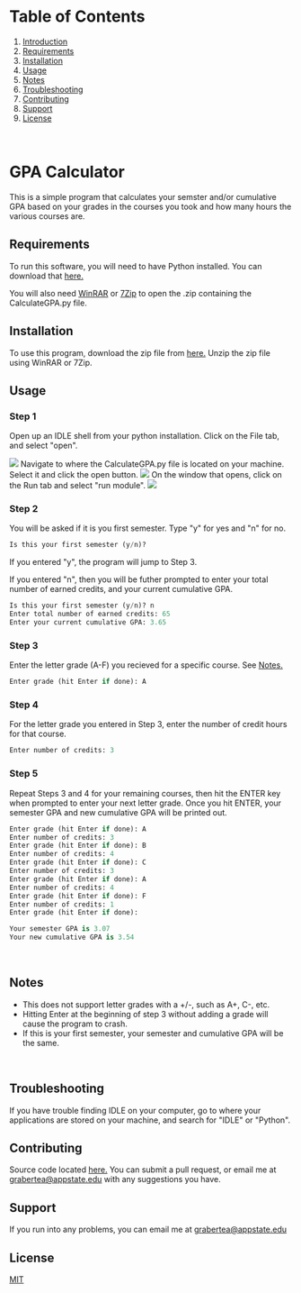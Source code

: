 # Table of Contents
1. [Introduction](#intro)
2. [Requirements](#requirements)
3. [Installation](#install)  
4. [Usage](#usage)
5. [Notes](#notes)
6. [Troubleshooting](#trouble)
7. [Contributing](#con)
8. [Support](#support)
9. [License](#license)  
<br>

# GPA Calculator <a name="intro"></a>  
This is a simple program that calculates your semster and/or cumulative GPA based
on your grades in the courses you took and how many hours the  various courses are.
<br>  

## Requirements <a name="requirements"></a>  
To run this software, you will need to have Python installed.
You can download that [here.](https://www.python.org/downloads/)

You will also need [WinRAR](https://www.rarlab.com/download.htm) or [7Zip](https://www.7-zip.org/) to open the .zip containing the CalculateGPA.py file.
<br>  

## Installation <a name="install"></a>  
To use this program, download the zip file from [here.](https://github.com/Grabertea/CalculateGPA/archive/master.zip)
Unzip the zip file using WinRAR or 7Zip.
<br>  

## Usage <a name="usage"></a>  

### Step 1

Open up an IDLE shell from your python installation. Click on the File tab, and select "open".

<img src="https://i.imgur.com/bSr1qgm.png">
Navigate to where the CalculateGPA.py file is located on your machine. Select it and click the open button.

<img src="https://i.imgur.com/IBvwzCo.png">
On the window that opens, click on the Run tab and select "run module".

<img src="https://i.imgur.com/ycvng63.png">

### Step 2

You will be asked if it is you first semester. Type "y" for yes and "n" for no.
```python
Is this your first semester (y/n)? 
```

If you entered "y", the program will jump to Step 3.

If you entered "n", then you will be futher prompted to enter your total number of earned credits, and your current cumulative GPA.

```python
Is this your first semester (y/n)? n
Enter total number of earned credits: 65
Enter your current cumulative GPA: 3.65
```

### Step 3

Enter the letter grade (A-F) you recieved for a specific course. See [Notes.](#notes)
```python
Enter grade (hit Enter if done): A
```

### Step 4

For the letter grade you entered in Step 3, enter the number of credit hours for that course.
```python
Enter number of credits: 3
```

### Step 5

Repeat Steps 3 and 4 for your remaining courses, then hit the ENTER key when prompted to enter your next letter grade.
Once you hit ENTER, your semester GPA and new cumulative GPA will be printed out.
```python
Enter grade (hit Enter if done): A
Enter number of credits: 3
Enter grade (hit Enter if done): B
Enter number of credits: 4
Enter grade (hit Enter if done): C
Enter number of credits: 3
Enter grade (hit Enter if done): A
Enter number of credits: 4
Enter grade (hit Enter if done): F
Enter number of credits: 1
Enter grade (hit Enter if done): 

Your semester GPA is 3.07
Your new cumulative GPA is 3.54
```
<br> 

## Notes <a name="notes"></a>  
* This does not support letter grades with a +/-, such as A+, C-, etc. 
* Hitting Enter at the beginning of step 3 without adding a grade will cause the program to crash.
* If this is your first semester, your semester and cumulative GPA will be the same.
<br>  

## Troubleshooting <a name="trouble"></a>  
If you have trouble finding IDLE on your computer, go to where your applications are stored on your machine, and search for "IDLE" or "Python".
<br>  

## Contributing <a name="con"></a>  
Source code located [here.](https://github.com/Grabertea/CalculateGPA)
You can submit a pull request, or email me at 
grabertea@appstate.edu with any suggestions you have.
<br>  

## Support <a name="support"></a>  
If you run into any problems, you 
can email me at grabertea@appstate.edu
<br>

## License <a name="license"></a>  
[MIT](https://choosealicense.com/licenses/mit/)
